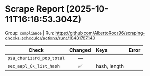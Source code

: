# Scrape Report (2025-10-11T16:18:53.304Z)

Group: `compliance`  |  Run: https://github.com/AlbertoRoca96/scraping-checks-scheduler/actions/runs/18431787149

| Check | Changed | Keys | Error |
|---|:---:|:--|:--|
| `psa_charizard_pop_total` | — |  |  |
| `sec_aapl_8k_list_hash` | ✅ | hash, length |  |
